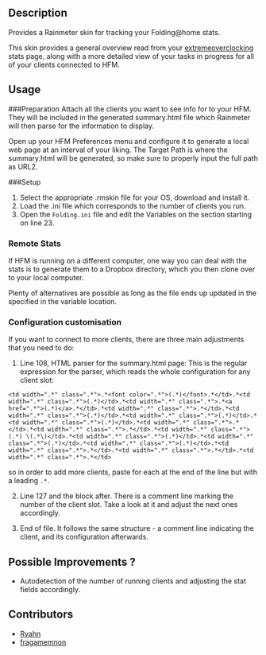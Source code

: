 ## Description

Provides a Rainmeter skin for tracking your Folding@home stats.

This skin provides a general overview read from your [extremeoverclocking][1] stats page,
along with a more detailed view of your tasks in progress for all of your clients connected to HFM.



## Usage

###Preparation
Attach all the clients you want to see info for to your HFM. They will be included in the generated
summary.html file which Rainmeter will then parse for the information to display.

Open up your HFM Preferences menu and configure it to generate a local web page at an interval of your liking.
The Target Path is where the summary.html will be generated, so make sure to properly input the full path as URL2.


###Setup
1. Select the appropriate .rmskin file for your OS, download and install it.
2. Load the .ini file which corresponds to the number of clients you run.
3. Open the `Folding.ini` file and edit the Variables on the section starting on line 23.



### Remote Stats

If HFM is running on a different computer, one way you can deal with the stats is to generate them to a
Dropbox directory, which you then clone over to your local computer.

Plenty of alternatives are possible as long as the file ends up updated in the specified in the variable location.


### Configuration customisation

If you want to connect to more clients, there are three main adjustments that you need to do:

1. Line 108, HTML parser for the summary.html page:
This is the regular expression for the parser, which reads the whole configuration for any client slot:
```
<td width=".*" class=".*">.*<font color=".*">(.*)</font>.*</td>.*<td width=".*" class=".*">(.*)</td>.*<td width=".*" class=".*">.*<a href=".*">(.*)</a>.*</td>.*<td width=".*" class=".*">.*</td>.*<td width=".*" class=".*">(.*)</td>.*<td width=".*" class=".*">(.*)</td>.*<td width=".*" class=".*">(.*)</td>.*<td width=".*" class=".*">.*</td>.*<td width=".*" class=".*">.*</td>.*<td width=".*" class=".*">(.*) \(.*\)</td>.*<td width=".*" class=".*">(.*)</td>.*<td width=".*" class=".*">(.*)</td>.*<td width=".*" class=".*">(.*)</td>.*<td width=".*" class=".*">.*</td>.*<td width=".*" class=".*">.*</td>.*<td width=".*" class=".*">.*</td>
```
so in order to add more clients, paste for each at the end of the line but with a leading `.*`.

2. Line 127 and the block after. There is a comment line marking the number of the client slot. Take a look at it and adjust the next ones accordingly.

3. End of file. It follows the same structure - a comment line indicating the client, and its configuration afterwards.



## Possible Improvements ?

 * Autodetection of the number of running clients and adjusting the stat fields accordingly.

 
 
## Contributors

 * [Ryahn][2]
 * [fragamemnon][3]



[1]: http://folding.extremeoverclocking.com/
[2]: http://www.overclock.net/u/95615/ryahn
[3]: http://www.overclock.net/u/149764/fragamemnon

